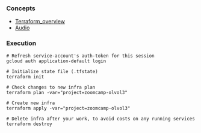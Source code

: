 ### Concepts
* [Terraform_overview](../1_terraform_overview.md)
* [Audio](https://drive.google.com/file/d/1IqMRDwJV-m0v9_le_i2HA_UbM_sIWgWx/view?usp=sharing)

### Execution

```shell
# Refresh service-account's auth-token for this session
gcloud auth application-default login

# Initialize state file (.tfstate)
terraform init

# Check changes to new infra plan
terraform plan -var="project=zoomcamp-olvol3"
```

```shell
# Create new infra
terraform apply -var="project=zoomcamp-olvol3"
```

```shell
# Delete infra after your work, to avoid costs on any running services
terraform destroy
```
